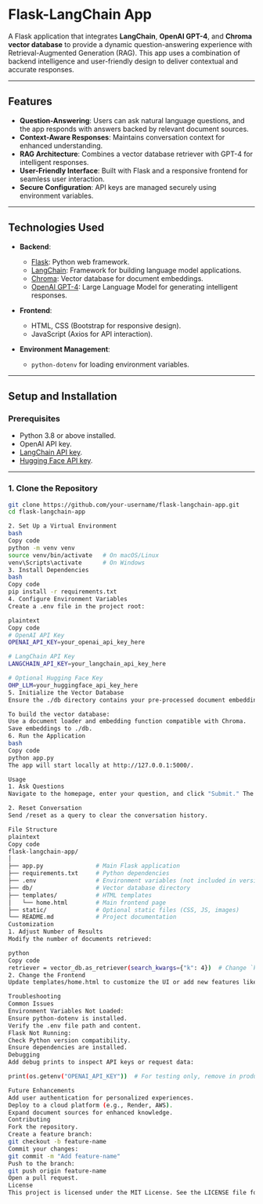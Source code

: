 # Flask-LangChain App

A Flask application that integrates **LangChain**, **OpenAI GPT-4**, and **Chroma vector database** to provide a dynamic question-answering experience with Retrieval-Augmented Generation (RAG). This app uses a combination of backend intelligence and user-friendly design to deliver contextual and accurate responses.

---

## Features
- **Question-Answering**: Users can ask natural language questions, and the app responds with answers backed by relevant document sources.
- **Context-Aware Responses**: Maintains conversation context for enhanced understanding.
- **RAG Architecture**: Combines a vector database retriever with GPT-4 for intelligent responses.
- **User-Friendly Interface**: Built with Flask and a responsive frontend for seamless user interaction.
- **Secure Configuration**: API keys are managed securely using environment variables.

---

## Technologies Used
- **Backend**:
  - [Flask](https://flask.palletsprojects.com/): Python web framework.
  - [LangChain](https://www.langchain.com/): Framework for building language model applications.
  - [Chroma](https://www.trychroma.com/): Vector database for document embeddings.
  - [OpenAI GPT-4](https://openai.com/): Large Language Model for generating intelligent responses.
  
- **Frontend**:
  - HTML, CSS (Bootstrap for responsive design).
  - JavaScript (Axios for API interaction).

- **Environment Management**:
  - `python-dotenv` for loading environment variables.

---

## Setup and Installation

### Prerequisites
- Python 3.8 or above installed.
- OpenAI API key.
- [LangChain API key](https://docs.langchain.com/).
- [Hugging Face API key](https://huggingface.co/).

---

### 1. Clone the Repository
```bash
git clone https://github.com/your-username/flask-langchain-app.git
cd flask-langchain-app

2. Set Up a Virtual Environment
bash
Copy code
python -m venv venv
source venv/bin/activate   # On macOS/Linux
venv\Scripts\activate      # On Windows
3. Install Dependencies
bash
Copy code
pip install -r requirements.txt
4. Configure Environment Variables
Create a .env file in the project root:

plaintext
Copy code
# OpenAI API Key
OPENAI_API_KEY=your_openai_api_key_here

# LangChain API Key
LANGCHAIN_API_KEY=your_langchain_api_key_here

# Optional Hugging Face Key
OHP_LLM=your_huggingface_api_key_here
5. Initialize the Vector Database
Ensure the ./db directory contains your pre-processed document embeddings.

To build the vector database:
Use a document loader and embedding function compatible with Chroma.
Save embeddings to ./db.
6. Run the Application
bash
Copy code
python app.py
The app will start locally at http://127.0.0.1:5000/.

Usage
1. Ask Questions
Navigate to the homepage, enter your question, and click "Submit." The app will display an intelligent response along with the sources used.

2. Reset Conversation
Send /reset as a query to clear the conversation history.

File Structure
plaintext
Copy code
flask-langchain-app/
│
├── app.py               # Main Flask application
├── requirements.txt     # Python dependencies
├── .env                 # Environment variables (not included in version control)
├── db/                  # Vector database directory
├── templates/           # HTML templates
│   └── home.html        # Main frontend page
├── static/              # Optional static files (CSS, JS, images)
└── README.md            # Project documentation
Customization
1. Adjust Number of Results
Modify the number of documents retrieved:

python
Copy code
retriever = vector_db.as_retriever(search_kwargs={"k": 4})  # Change `k` as needed
2. Change the Frontend
Update templates/home.html to customize the UI or add new features like file uploads.

Troubleshooting
Common Issues
Environment Variables Not Loaded:
Ensure python-dotenv is installed.
Verify the .env file path and content.
Flask Not Running:
Check Python version compatibility.
Ensure dependencies are installed.
Debugging
Add debug prints to inspect API keys or request data:

print(os.getenv("OPENAI_API_KEY"))  # For testing only, remove in production.

Future Enhancements
Add user authentication for personalized experiences.
Deploy to a cloud platform (e.g., Render, AWS).
Expand document sources for enhanced knowledge.
Contributing
Fork the repository.
Create a feature branch:
git checkout -b feature-name
Commit your changes:
git commit -m "Add feature-name"
Push to the branch:
git push origin feature-name
Open a pull request.
License
This project is licensed under the MIT License. See the LICENSE file for details.
